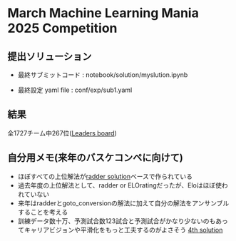 # March Machine Learning Mania 2025 Competition

## 提出ソリューション
- 最終サブミットコード : notebook/solution/myslution.ipynb

- 最終設定 yaml file : conf/exp/sub1.yaml

## 結果
全1727チーム中267位([Leaders board](https://www.kaggle.com/competitions/march-machine-learning-mania-2025/leaderboard))

## 自分用メモ(来年のバスケコンペに向けて)
- ほぼすべての上位解法が[radder solution](https://www.kaggle.com/code/raddar/vilnius-ncaa)ベースで作られている
- 過去年度の上位解法として、radder or ELOratingだったが、Eloはほぼ使われていない
- 来年はradderとgoto_conversionの解法に加えて自分の解法をアンサンブルすることを考える
- 訓練データ数十万、予測試合数123試合と予測試合がかなり少ないのもあってキャリアビジョンや平滑化をもっと工夫するのがよさそう [4th solution](https://www.kaggle.com/competitions/march-machine-learning-mania-2025/discussion/572466)
